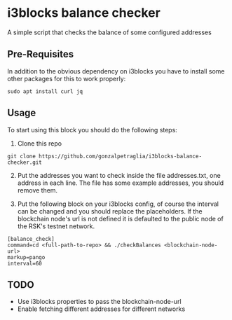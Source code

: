 # i3blocks balance checker

A simple script that checks the balance of some configured addresses

## Pre-Requisites

In addition to the obvious dependency on i3blocks you have to install some other packages for this to work properly:

`
sudo apt install curl jq
`

## Usage


To start using this block you should do the following steps:

1. Clone this repo


```
git clone https://github.com/gonzalpetraglia/i3blocks-balance-checker.git
```

2. Put the addresses you want to check inside the file addresses.txt, one address in each line. The file has some example addresses, you should remove them.



3. Put the following block on your i3blocks config, of course the interval can be changed and you should replace the placeholders. If the blockchain node's url is not defined it is defaulted to the public node of the RSK's testnet network. 


```
[balance_check]
command=cd <full-path-to-repo> && ./checkBalances <blockchain-node-url>
markup=pango
interval=60
```

## TODO
- Use i3blocks properties to pass the blockchain-node-url
- Enable fetching different addresses for different networks
